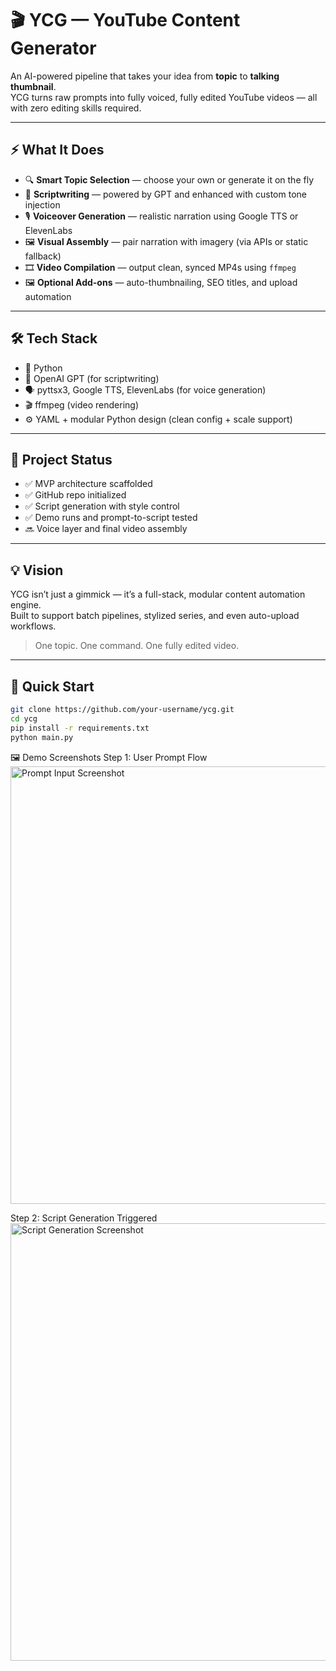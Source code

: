 # 🎬 YCG — YouTube Content Generator

An AI-powered pipeline that takes your idea from **topic** to **talking thumbnail**.  
YCG turns raw prompts into fully voiced, fully edited YouTube videos — all with zero editing skills required.

---

## ⚡ What It Does

- 🔍 **Smart Topic Selection** — choose your own or generate it on the fly  
- 🧠 **Scriptwriting** — powered by GPT and enhanced with custom tone injection  
- 🎙️ **Voiceover Generation** — realistic narration using Google TTS or ElevenLabs  
- 🖼️ **Visual Assembly** — pair narration with imagery (via APIs or static fallback)  
- 🎞️ **Video Compilation** — output clean, synced MP4s using `ffmpeg`  
- 🖼️ **Optional Add-ons** — auto-thumbnailing, SEO titles, and upload automation

---

## 🛠️ Tech Stack

- 🐍 Python
- 🤖 OpenAI GPT (for scriptwriting)
- 🗣️ pyttsx3, Google TTS, ElevenLabs (for voice generation)
- 🎬 ffmpeg (video rendering)
- ⚙️ YAML + modular Python design (clean config + scale support)

---

## 🚧 Project Status

- ✅ MVP architecture scaffolded  
- ✅ GitHub repo initialized  
- ✅ Script generation with style control  
- ✅ Demo runs and prompt-to-script tested  
- 🔜 Voice layer and final video assembly

---

## 💡 Vision

YCG isn’t just a gimmick — it’s a full-stack, modular content automation engine.  
Built to support batch pipelines, stylized series, and even auto-upload workflows.

> One topic. One command. One fully edited video.

---

## 📎 Quick Start

```bash
git clone https://github.com/your-username/ycg.git
cd ycg
pip install -r requirements.txt
python main.py

```

🖼️ Demo Screenshots
Step 1: User Prompt Flow
<img src="https://i.imgur.com/cU22zrK.png" alt="Prompt Input Screenshot" width="700"/>

Step 2: Script Generation Triggered
<img src="https://i.imgur.com/JwZlTEH.png" alt="Script Generation Screenshot" width="700"/>




